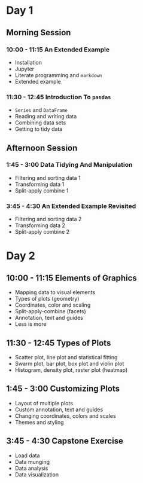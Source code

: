 # Day 1

## Morning Session

### 10:00 - 11:15 An Extended Example

- Installation
- Jupyter
- Literate programming and `markdown`
- Extended example

### 11:30 - 12:45 Introduction To `pandas`

- `Series` and `DataFrame`
- Reading and writing data
- Combining data sets
- Getting to tidy data

## Afternoon Session

### 1:45 - 3:00 Data Tidying And Manipulation

- Filtering and sorting data 1
- Transforming data 1
- Split-apply combine 1

### 3:45 - 4:30 An Extended Example Revisited

- Filtering and sorting data 2
- Transforming data 2
- Split-apply combine 2

# Day 2

## 10:00 - 11:15 Elements of Graphics

- Mapping data to visual elements
- Types of plots (geometry)
- Coordinates, color and scaling
- Split-apply-combine (facets)
- Annotation, text and guides
- Less is more

## 11:30 - 12:45 Types of Plots

- Scatter plot, line plot and statistical fitting
- Swarm plot, bar plot, box plot and violin plot
- Histogram, density plot, raster plot (heatmap)

## 1:45 - 3:00 Customizing Plots

- Layout of multiple plots
- Custom annotation, text and guides
- Changing coordinates, colors and scales
- Themes and styling

## 3:45 - 4:30 Capstone Exercise

- Load data
- Data munging
- Data analysis
- Data visualization
